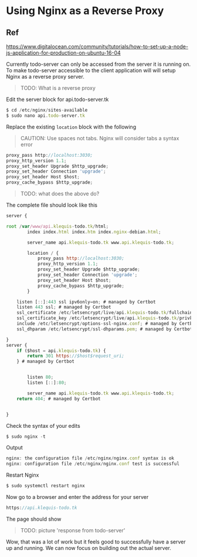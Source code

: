 # Using Nginx as a Reverse Proxy

## Ref
https://www.digitalocean.com/community/tutorials/how-to-set-up-a-node-js-application-for-production-on-ubuntu-16-04

Currently todo-server can only be accessed from the server it is running on. To make todo-server accessible to the client application will will setup Nginx as a reverse proxy server.

> TODO: What is a reverse proxy

Edit the server block for api.todo-server.tk
```js
$ cd /etc/nginx/sites-available
$ sudo nano api.todo-server.tk
```

Replace the existing `location` block with the following

> CAUTION: Use spaces not tabs. Nginx will consider tabs a syntax error

```js
proxy_pass http://localhost:3030;
proxy_http_version 1.1;
proxy_set_header Upgrade $http_upgrade;
proxy_set_header Connection 'upgrade';
proxy_set_header Host $host;
proxy_cache_bypass $http_upgrade;
```

> TODO: what does the above do?

The complete file should look like this
```js
server {

root /var/www/api.klequis-todo.tk/html;
        index index.html index.htm index.nginx-debian.html;

        server_name api.klequis-todo.tk www.api.klequis-todo.tk;

        location / {
            proxy_pass http://localhost:3030;
            proxy_http_version 1.1;
            proxy_set_header Upgrade $http_upgrade;
            proxy_set_header Connection 'upgrade';
            proxy_set_header Host $host;
            proxy_cache_bypass $http_upgrade;
        }

    listen [::]:443 ssl ipv6only=on; # managed by Certbot
    listen 443 ssl; # managed by Certbot
    ssl_certificate /etc/letsencrypt/live/api.klequis-todo.tk/fullchain.pem; # managed by Certbot
    ssl_certificate_key /etc/letsencrypt/live/api.klequis-todo.tk/privkey.pem; # managed by Certbot
    include /etc/letsencrypt/options-ssl-nginx.conf; # managed by Certbot
    ssl_dhparam /etc/letsencrypt/ssl-dhparams.pem; # managed by Certbot

}
server {
    if ($host = api.klequis-todo.tk) {
        return 301 https://$host$request_uri;
    } # managed by Certbot


        listen 80;
        listen [::]:80;

        server_name api.klequis-todo.tk www.api.klequis-todo.tk;
    return 404; # managed by Certbot


}
```

Check the syntax of your edits
```js
$ sudo nginx -t
```
Output
```js
nginx: the configuration file /etc/nginx/nginx.conf syntax is ok
nginx: configuration file /etc/nginx/nginx.conf test is successful
```

Restart Nginx
```js
$ sudo systemctl restart nginx
```

Now go to a browser and enter the address for your server
```js
https://api.klequis-todo.tk
```
The page should show
> TODO: picture 'response from todo-server'


Wow, that was a lot of work but it feels good to successfully have a server up and running. We can now focus on building out the actual server.

